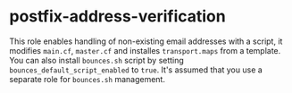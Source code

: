 # postfix-address-verification

This role enables handling of non-existing email addresses with a script, it modifies ```main.cf```, ```master.cf``` and installes ```transport.maps``` from a template. You can also install ```bounces.sh``` script by setting ```bounces_default_script_enabled``` to ```true```. It's assumed that you use a separate role for ```bounces.sh``` management.
